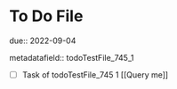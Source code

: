 # To Do File

due:: 2022-09-04

metadatafield:: todoTestFile_745_1

- [ ] Task of todoTestFile_745 1 [[Query me]]
